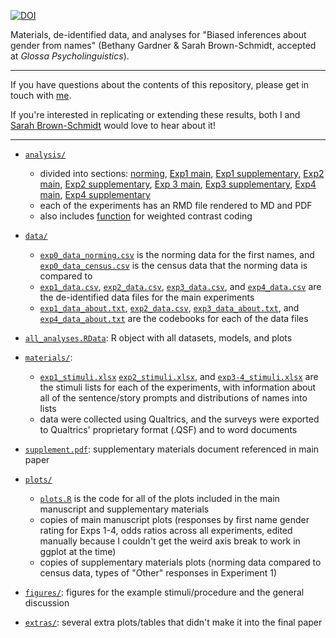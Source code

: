 [![DOI](https://zenodo.org/badge/525525815.svg)](https://zenodo.org/doi/10.5281/zenodo.10293754)

Materials, de-identified data, and analyses for "Biased inferences about gender from names" (Bethany Gardner &amp; Sarah Brown-Schmidt, accepted at *Glossa Psycholinguistics*).

----------------

If you have questions about the contents of this repository, please get in touch with [me](mailto:bethany.gardner@vanderbilt.edu).

If you're interested in replicating or extending these results, both I and [Sarah Brown-Schmidt](mailto:sarah.brown-schmidt@vanderbilt.edu) would love to hear about it!

----------------

*  [`analysis/`](analysis/)
    - divided into sections: [norming](analysis/exp0_analysis.Rmd), [Exp1 main](analysis/exp1_analysis_main.Rmd), [Exp1 supplementary](analysis/exp1_analysis_supplementary.Rmd), [Exp2 main](analysis/exp2_analysis_main.Rmd), [Exp2 supplementary](analysis/exp2_analysis_supplementary.Rmd), [Exp 3 main](analysis/exp3_analysis_main.Rmd), [Exp3 supplementary](analysis/exp3_analysis_supplementary.Rmd), [Exp4 main](analysis/exp4_analysis_main.Rmd), [Exp4 supplementary](analysis/exp4_analysis_supplementary.Rmd)
    - each of the experiments has an RMD file rendered to MD and PDF
    - also includes [function](analysis/centerfactor.R) for weighted contrast coding
  
*  [`data/`](data/)
    - [`exp0_data_norming.csv`](data/exp0_data_norming.csv) is the norming data for the first names, and [`exp0_data_census.csv`](data/exp0_data_census.csv) is the census data that the norming data is compared to
    - [`exp1_data.csv`](data/exp1_data.csv), [`exp2_data.csv`](data/exp2_data.csv), [`exp3_data.csv`](data/exp3_data.csv), and [`exp4_data.csv`](data/exp4_data.csv) are the de-identified data files for the main experiments
    - [`exp1_data_about.txt`](data/exp1_data_about.txt), [`exp2_data.csv`](data/exp2_data_about.txt), [`exp3_data_about.txt`](data/exp3_data_about.txt), and [`exp4_data_about.txt`](data/exp4_data_about.txt) are the codebooks for each of the data files 

*  [`all_analyses.RData`](all_analyses.RData): R object with all datasets, models, and plots

*  [`materials/`](materials/):
    - [`exp1_stimuli.xlsx`](materials/exp1_stimuli.xlsx) [`exp2_stimuli.xlsx`](materials/exp2_stimuli.xlsx), and [`exp3-4_stimuli.xlsx`](materials/exp3-4_stimuli.xlsx) are the stimuli lists for each of the experiments, with information about all of the sentence/story prompts and distributions of names into lists
    - data were collected using Qualtrics, and the surveys were exported to Qualtrics' proprietary format (.QSF) and to word documents

*  [`supplement.pdf`](supplement.pdf/): supplementary materials document referenced in main paper

*  [`plots/`](plots/)
    - [`plots.R`](plots/plots.R) is the code for all of the plots included in the main manuscript and supplementary materials
    - copies of main manuscript plots (responses by first name gender rating for Exps 1-4, odds ratios across all experiments, edited manually because I couldn't get the weird axis break to work in ggplot at the time)
    - copies of supplementary materials plots (norming data compared to census data, types of "Other" responses in Experiment 1)

*  [`figures/`](figures/): figures for the example stimuli/procedure and the general discussion

*  [`extras/`](analysis/): several extra plots/tables that didn't make it into the final paper
